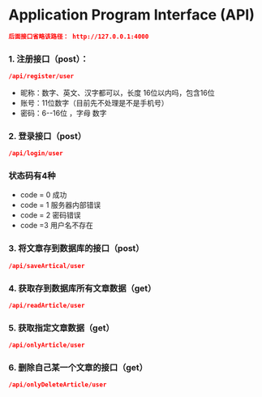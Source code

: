# Application Program Interface (API)

```json
后面接口省略该路径： http://127.0.0.1:4000
```

### 1. 注册接口（post）：

```json
/api/register/user
```

* 昵称：数字、英文、汉字都可以，长度 16位以内吗，包含16位 
* 账号：11位数字（目前先不处理是不是手机号）
* 密码：6--16位 ，字母 数字

### 2. 登录接口（post）

```json
/api/login/user
```

### 状态码有4种

- code = 0 成功
- code = 1 服务器内部错误
- code = 2 密码错误
- code =3 用户名不存在


### 3. 将文章存到数据库的接口（post）

```json
/api/saveArtical/user
```

### 4. 获取存到数据库所有文章数据（get）

```json
/api/readArticle/user
```

### 5. 获取指定文章数据（get）

```json
/api/onlyArticle/user
```

### 6. 删除自己某一个文章的接口（get）

```json
/api/onlyDeleteArticle/user
```







 







